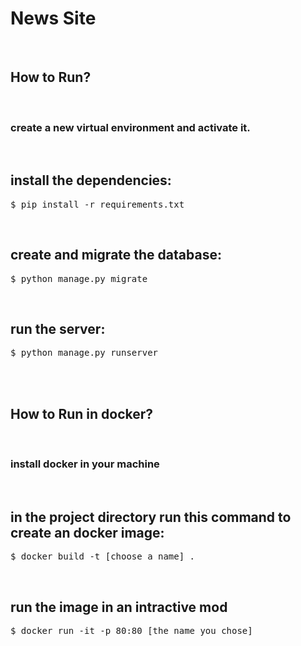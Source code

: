 # News Site
<br>
<h2>How to Run? </h2>
<br>

<h3>
  create a new virtual environment and activate it.
</h3>
<br>

<h2>
  install the dependencies:
</h2>
<div class="highlight highlight-source-shell">
  <pre>$ pip install -r requirements.txt</pre>
</div>
<br>

<h2>
  create and migrate the database:
</h2>
<div class="highlight highlight-source-shell">
  <pre>$ python manage.py migrate</pre>
</div>
<br>

<h2>
  run the server:
</h2>
<div class="highlight highlight-source-shell">
  <pre>$ python manage.py runserver</pre>
</div>
<br>

<br>
<h2>How to Run in docker? </h2>
<br>
<h3>
  install docker in your machine
</h3>
<br>

<h2>
  in the project directory run this command to create an docker image:
</h2>
<div class="highlight highlight-source-shell">
  <pre>$ docker build -t [choose a name] . </pre>
</div>
<br>
<h2>
  run the image in an intractive mod
</h2>
<div class="highlight highlight-source-shell">
  <pre>$ docker run -it -p 80:80 [the name you chose]</pre>
</div>
<br>

